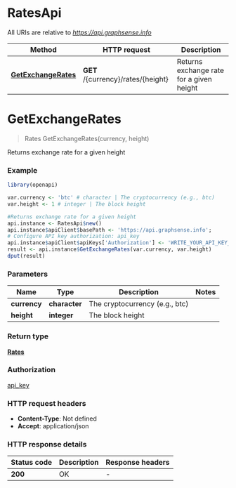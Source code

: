# RatesApi

All URIs are relative to *https://api.graphsense.info*

Method | HTTP request | Description
------------- | ------------- | -------------
[**GetExchangeRates**](RatesApi.md#GetExchangeRates) | **GET** /{currency}/rates/{height} | Returns exchange rate for a given height


# **GetExchangeRates**
> Rates GetExchangeRates(currency, height)

Returns exchange rate for a given height

### Example
```R
library(openapi)

var.currency <- 'btc' # character | The cryptocurrency (e.g., btc)
var.height <- 1 # integer | The block height

#Returns exchange rate for a given height
api.instance <- RatesApi$new()
api.instance$apiClient$basePath <- 'https://api.graphsense.info';
# Configure API key authorization: api_key
api.instance$apiClient$apiKeys['Authorization'] <- 'WRITE_YOUR_API_KEY_HERE';
result <- api.instance$GetExchangeRates(var.currency, var.height)
dput(result)
```

### Parameters

Name | Type | Description  | Notes
------------- | ------------- | ------------- | -------------
 **currency** | **character**| The cryptocurrency (e.g., btc) | 
 **height** | **integer**| The block height | 

### Return type

[**Rates**](rates.md)

### Authorization

[api_key](../README.md#api_key)

### HTTP request headers

 - **Content-Type**: Not defined
 - **Accept**: application/json

### HTTP response details
| Status code | Description | Response headers |
|-------------|-------------|------------------|
| **200** | OK |  -  |

